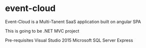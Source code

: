 # event-cloud
Event-Cloud is a Multi-Tanent SaaS application built on angular SPA

This is going to be .NET MVC project

Pre-requisites
Visual Studio 2015
Microsoft SQL Server Express
